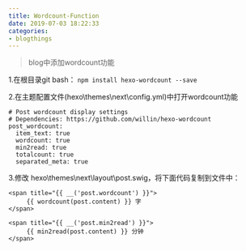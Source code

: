 ```yaml
---
title: Wordcount-Function
date: 2019-07-03 18:22:33
categories:
- blogthings
---
```


<blockquote class="blockquote-center">blog中添加wordcount功能</blockquote>

<!--more-->

1.在根目录git bash： ```npm install hexo-wordcount --save```

2.在主题配置文件(hexo\themes\next\config.yml)中打开wordcount功能

	# Post wordcount display settings
	# Dependencies: https://github.com/willin/hexo-wordcount
    post_wordcount:
      item_text: true
      wordcount: true
      min2read: true
      totalcount: true
      separated_meta: true

3.修改 hexo\themes\next\layout\post.swig，将下面代码复制到文件中：

    <span title="{{ __('post.wordcount') }}">
         {{ wordcount(post.content) }} 字
    </span>

    <span title="{{ __('post.min2read') }}">
         {{ min2read(post.content) }} 分钟
    </span>